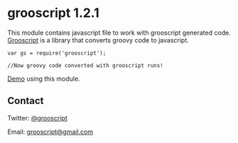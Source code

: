 grooscript 1.2.1
================

This module contains javascript file to work with grooscript generated code. [Grooscript](http://grooscript.org) is a library that converts groovy code to javascript.

    var gs = require('grooscript');

    //Now groovy code converted with grooscript runs!

[Demo](http://grooscript.org/nodejs_example.html) using this module.

Contact
-------

Twitter: [@grooscript](http://twitter.com/grooscript)

Email: <grooscript@gmail.com>
